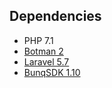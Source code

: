 ## Dependencies
* PHP 7.1 
* [Botman 2](https://botman.io/)
* [Laravel 5.7](https://laravel.com)
* [BunqSDK 1.10](https://github.com/bunq/sdk_php)
